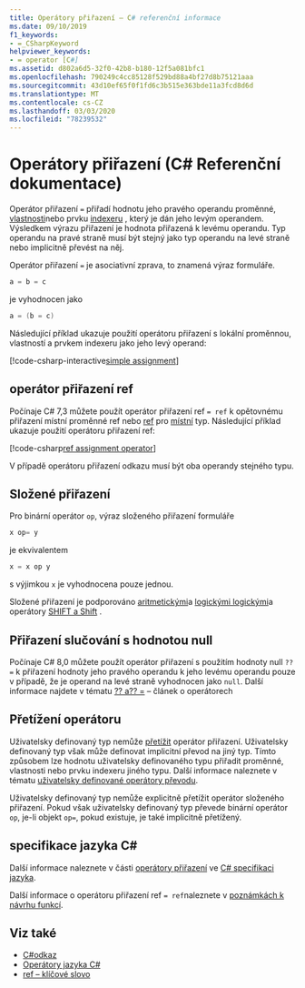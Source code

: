 ```yaml
---
title: Operátory přiřazení – C# referenční informace
ms.date: 09/10/2019
f1_keywords:
- =_CSharpKeyword
helpviewer_keywords:
- = operator [C#]
ms.assetid: d802a6d5-32f0-42b8-b180-12f5a081bfc1
ms.openlocfilehash: 790249c4cc85128f529bd88a4bf27d8b75121aaa
ms.sourcegitcommit: 43d10ef65f0f1fd6c3b515e363bde11a3fcd8d6d
ms.translationtype: MT
ms.contentlocale: cs-CZ
ms.lasthandoff: 03/03/2020
ms.locfileid: "78239532"
---
```

# <a name="assignment-operators-c-reference"></a>Operátory přiřazení (C# Referenční dokumentace)

Operátor přiřazení `=` přiřadí hodnotu jeho pravého operandu proměnné, [vlastnosti](../../programming-guide/classes-and-structs/properties.md)nebo prvku [indexeru](../../programming-guide/indexers/index.md) , který je dán jeho levým operandem. Výsledkem výrazu přiřazení je hodnota přiřazená k levému operandu. Typ operandu na pravé straně musí být stejný jako typ operandu na levé straně nebo implicitně převést na něj.

Operátor přiřazení `=` je asociativní zprava, to znamená výraz formuláře.

```csharp
a = b = c
```

je vyhodnocen jako

```csharp
a = (b = c)
```

Následující příklad ukazuje použití operátoru přiřazení s lokální proměnnou, vlastností a prvkem indexeru jako jeho levý operand:

[!code-csharp-interactive[simple assignment](~/samples/snippets/csharp/language-reference/operators/AssignmentOperator.cs#Simple)]

## <a name="ref-assignment-operator"></a>operátor přiřazení ref

Počínaje C# 7,3 můžete použít operátor přiřazení ref `= ref` k opětovnému přiřazení místní proměnné ref nebo [ref](../keywords/ref.md#ref-readonly-locals) pro [místní](../keywords/ref.md#ref-locals) typ. Následující příklad ukazuje použití operátoru přiřazení ref:

[!code-csharp[ref assignment operator](~/samples/snippets/csharp/language-reference/operators/AssignmentOperator.cs#RefAssignment)]

V případě operátoru přiřazení odkazu musí být oba operandy stejného typu.

## <a name="compound-assignment"></a>Složené přiřazení

Pro binární operátor `op`, výraz složeného přiřazení formuláře

```csharp
x op= y
```

je ekvivalentem

```csharp
x = x op y
```

s výjimkou `x` je vyhodnocena pouze jednou.

Složené přiřazení je podporováno [aritmetickými](arithmetic-operators.md#compound-assignment)a [logickými logickými](boolean-logical-operators.md#compound-assignment)a operátory [SHIFT a Shift](bitwise-and-shift-operators.md#compound-assignment) .

## <a name="null-coalescing-assignment"></a>Přiřazení slučování s hodnotou null

Počínaje C# 8,0 můžete použít operátor přiřazení s použitím hodnoty null `??=` k přiřazení hodnoty jeho pravého operandu k jeho levému operandu pouze v případě, že je operand na levé straně vyhodnocen jako `null`. Další informace najdete v tématu [?? a?? =](null-coalescing-operator.md) – článek o operátorech

## <a name="operator-overloadability"></a>Přetížení operátoru

Uživatelsky definovaný typ nemůže [přetížit](operator-overloading.md) operátor přiřazení. Uživatelsky definovaný typ však může definovat implicitní převod na jiný typ. Tímto způsobem lze hodnotu uživatelsky definovaného typu přiřadit proměnné, vlastnosti nebo prvku indexeru jiného typu. Další informace naleznete v tématu [uživatelsky definované operátory převodu](user-defined-conversion-operators.md).

Uživatelsky definovaný typ nemůže explicitně přetížit operátor složeného přiřazení. Pokud však uživatelsky definovaný typ převede binární operátor `op`, je-li objekt `op=`, pokud existuje, je také implicitně přetížený.

## <a name="c-language-specification"></a>specifikace jazyka C#

Další informace naleznete v části [operátory přiřazení](~/_csharplang/spec/expressions.md#assignment-operators) ve [ C# specifikaci jazyka](~/_csharplang/spec/introduction.md).

Další informace o operátoru přiřazení ref `= ref`naleznete v [poznámkách k návrhu funkcí](~/_csharplang/proposals/csharp-7.3/ref-local-reassignment.md).

## <a name="see-also"></a>Viz také

- [C#odkaz](../index.md)
- [Operátory jazyka C#](index.md)
- [ref – klíčové slovo](../keywords/ref.md)
